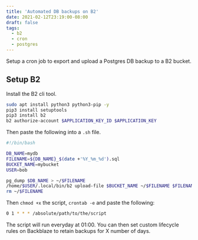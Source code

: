 ```yaml
---
title: 'Automated DB backups on B2'
date: 2021-02-12T23:19:00-08:00
draft: false
tags:
  - b2
  - cron
  - postgres
---
```


Setup a cron job to export and upload a Postgres DB backup to a B2 bucket.

<!--more-->

## Setup B2

Install the B2 cli tool.

```bash
sudo apt install python3 python3-pip -y
pip3 install setuptools
pip3 install b2
b2 authorize-account $APPLICATION_KEY_ID $APPLICATION_KEY
```

Then paste the following into a `.sh` file.

```bash
#!/bin/bash

DB_NAME=mydb
FILENAME=${DB_NAME}_$(date +'%Y_%m_%d').sql
BUCKET_NAME=mybucket
USER=bob

pg_dump $DB_NAME > ~/$FILENAME
/home/$USER/.local/bin/b2 upload-file $BUCKET_NAME ~/$FILENAME $FILENAME
rm ~/$FILENAME
```

Then `chmod +x` the script, `crontab -e` and paste the following:

```bash
0 1 * * * /absolute/path/to/the/script
```

The script will run everyday at 01:00.
You can then set custom lifecycle rules on Backblaze to retain backups for X number of days.
